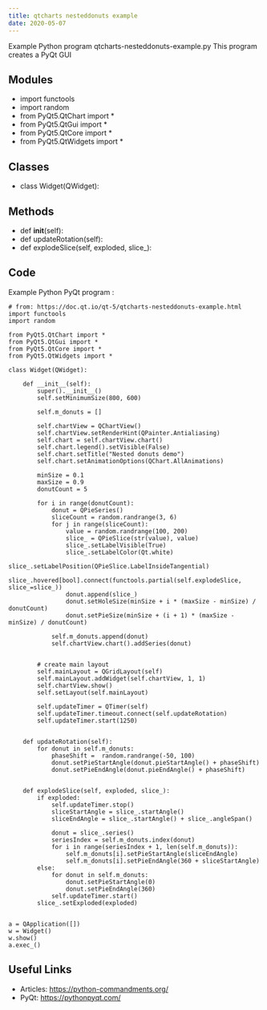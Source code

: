 ```yaml
---
title: qtcharts nesteddonuts example
date: 2020-05-07
---
```

Example Python program qtcharts-nesteddonuts-example.py
This program creates a PyQt GUI

## Modules

* import functools
* import random
* from PyQt5.QtChart import *
* from PyQt5.QtGui import *
* from PyQt5.QtCore import *
* from PyQt5.QtWidgets import *

## Classes

* class Widget(QWidget):

## Methods

* def __init__(self):
* def updateRotation(self):
* def explodeSlice(self, exploded, slice_):

## Code

Example Python PyQt program :

    # from: https://doc.qt.io/qt-5/qtcharts-nesteddonuts-example.html
    import functools
    import random
    
    from PyQt5.QtChart import *
    from PyQt5.QtGui import *
    from PyQt5.QtCore import *
    from PyQt5.QtWidgets import *
    
    class Widget(QWidget):
    
        def __init__(self):
            super().__init__()
            self.setMinimumSize(800, 600)
    
            self.m_donuts = []
    
            self.chartView = QChartView()
            self.chartView.setRenderHint(QPainter.Antialiasing)
            self.chart = self.chartView.chart()
            self.chart.legend().setVisible(False)
            self.chart.setTitle("Nested donuts demo")
            self.chart.setAnimationOptions(QChart.AllAnimations)
    
            minSize = 0.1
            maxSize = 0.9
            donutCount = 5
    
            for i in range(donutCount):
                donut = QPieSeries()
                sliceCount = random.randrange(3, 6)
                for j in range(sliceCount):
                    value = random.randrange(100, 200)
                    slice_ = QPieSlice(str(value), value)
                    slice_.setLabelVisible(True)
                    slice_.setLabelColor(Qt.white)
                    slice_.setLabelPosition(QPieSlice.LabelInsideTangential)
                    slice_.hovered[bool].connect(functools.partial(self.explodeSlice, slice_=slice_))
                    donut.append(slice_)
                    donut.setHoleSize(minSize + i * (maxSize - minSize) / donutCount)
                    donut.setPieSize(minSize + (i + 1) * (maxSize - minSize) / donutCount)
    
                self.m_donuts.append(donut)
                self.chartView.chart().addSeries(donut)
    
    
            # create main layout
            self.mainLayout = QGridLayout(self)
            self.mainLayout.addWidget(self.chartView, 1, 1)
            self.chartView.show()
            self.setLayout(self.mainLayout)
    
            self.updateTimer = QTimer(self)
            self.updateTimer.timeout.connect(self.updateRotation)
            self.updateTimer.start(1250)
    
    
        def updateRotation(self):
            for donut in self.m_donuts:
                phaseShift =  random.randrange(-50, 100)
                donut.setPieStartAngle(donut.pieStartAngle() + phaseShift)
                donut.setPieEndAngle(donut.pieEndAngle() + phaseShift)
    
    
        def explodeSlice(self, exploded, slice_):
            if exploded:
                self.updateTimer.stop()
                sliceStartAngle = slice_.startAngle()
                sliceEndAngle = slice_.startAngle() + slice_.angleSpan()
    
                donut = slice_.series()
                seriesIndex = self.m_donuts.index(donut)
                for i in range(seriesIndex + 1, len(self.m_donuts)):
                    self.m_donuts[i].setPieStartAngle(sliceEndAngle)
                    self.m_donuts[i].setPieEndAngle(360 + sliceStartAngle)
            else:
                for donut in self.m_donuts:
                    donut.setPieStartAngle(0)
                    donut.setPieEndAngle(360)
                self.updateTimer.start()
            slice_.setExploded(exploded)
    
    
    a = QApplication([])
    w = Widget()
    w.show()
    a.exec_()
    

## Useful Links

- Articles: https://python-commandments.org/
- PyQt: https://pythonpyqt.com/
